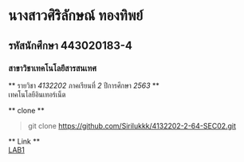 # นางสาวศิริลักษณ์ ทองทิพย์  
## รหัสนักศึกษา 443020183-4  
### สาขาวิชาเทคโนโลยีสารสนเทศ  

** รายวิชา *4132202* ภาคเรียนที่ *2* ปีการศึกษา *2563* **  
เทคโนโลยีอินเทอร์เน็ต  

** clone **

> git clone https://github.com/Sirilukkk/4132202-2-64-SEC02.git

** Link **  
[LAB1](https://github.com/Sirilukkk/4132202-2-64-SEC02/tree/main/LAB1)
